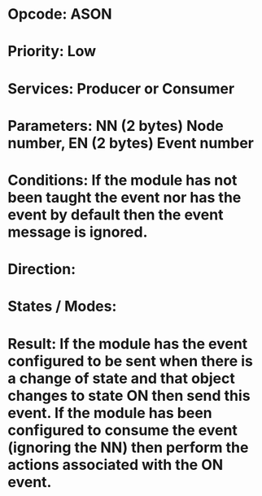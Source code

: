 # Opcode: ASON
# Priority: Low
# Services: Producer or Consumer
# Parameters: NN (2 bytes) Node number, EN (2 bytes) Event number
# Conditions: If the module has not been taught the event nor has the event by default then the event message is ignored.
# Direction: 
# States / Modes: 
# Result: If the module has the event configured to be sent when there is a change of state and that object changes to state ON then send this event. If the module has been configured to consume the event (ignoring the NN) then perform the actions associated with the ON event.